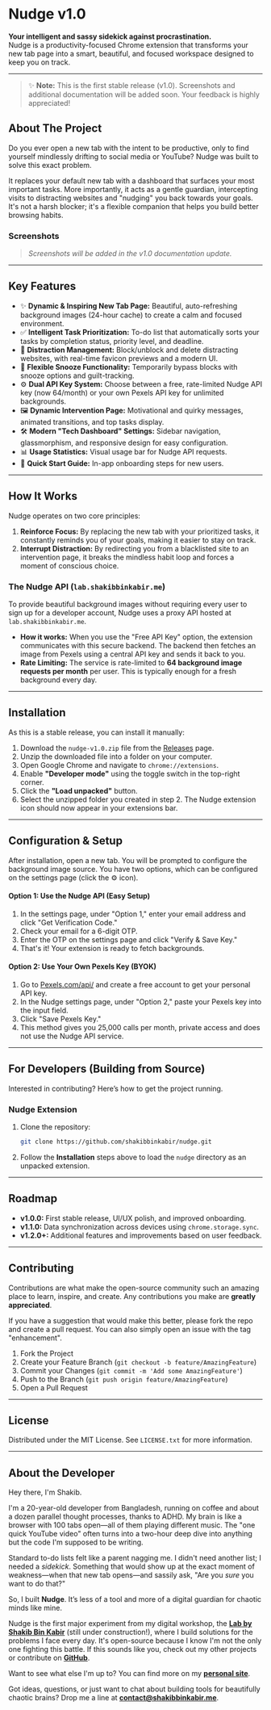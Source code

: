 # Nudge v1.0

[](https://opensource.org/licenses/MIT)
[](https://www.google.com/search?q=)
[](https://www.google.com/search?q=)

**Your intelligent and sassy sidekick against procrastination.**  
Nudge is a productivity-focused Chrome extension that transforms your new tab page into a smart, beautiful, and focused workspace designed to keep you on track.

---

> ✨ **Note:** This is the first stable release (v1.0). Screenshots and additional documentation will be added soon. Your feedback is highly appreciated!

## About The Project

Do you ever open a new tab with the intent to be productive, only to find yourself mindlessly drifting to social media or YouTube? Nudge was built to solve this exact problem.

It replaces your default new tab with a dashboard that surfaces your most important tasks. More importantly, it acts as a gentle guardian, intercepting visits to distracting websites and "nudging" you back towards your goals. It's not a harsh blocker; it's a flexible companion that helps you build better browsing habits.

### Screenshots

> *Screenshots will be added in the v1.0 documentation update.*

---

## Key Features

- ✨ **Dynamic & Inspiring New Tab Page:** Beautiful, auto-refreshing background images (24-hour cache) to create a calm and focused environment.
- ✅ **Intelligent Task Prioritization:** To-do list that automatically sorts your tasks by completion status, priority level, and deadline.
- 🚫 **Distraction Management:** Block/unblock and delete distracting websites, with real-time favicon previews and a modern UI.
- 🧘 **Flexible Snooze Functionality:** Temporarily bypass blocks with snooze options and guilt-tracking.
- ⚙️ **Dual API Key System:** Choose between a free, rate-limited Nudge API key (now 64/month) or your own Pexels API key for unlimited backgrounds.
- 🖼️ **Dynamic Intervention Page:** Motivational and quirky messages, animated transitions, and top tasks display.
- 🛠️ **Modern "Tech Dashboard" Settings:** Sidebar navigation, glassmorphism, and responsive design for easy configuration.
- 📊 **Usage Statistics:** Visual usage bar for Nudge API requests.
- 📝 **Quick Start Guide:** In-app onboarding steps for new users.

---

## How It Works

Nudge operates on two core principles:

1.  **Reinforce Focus:** By replacing the new tab with your prioritized tasks, it constantly reminds you of your goals, making it easier to stay on track.
2.  **Interrupt Distraction:** By redirecting you from a blacklisted site to an intervention page, it breaks the mindless habit loop and forces a moment of conscious choice.

### The Nudge API (`lab.shakibbinkabir.me`)

To provide beautiful background images without requiring every user to sign up for a developer account, Nudge uses a proxy API hosted at `lab.shakibbinkabir.me`.

- **How it works:** When you use the "Free API Key" option, the extension communicates with this secure backend. The backend then fetches an image from Pexels using a central API key and sends it back to you.
- **Rate Limiting:** The service is rate-limited to **64 background image requests per month** per user. This is typically enough for a fresh background every day.

---

## Installation

As this is a stable release, you can install it manually:

1.  Download the `nudge-v1.0.zip` file from the [Releases](https://github.com/shakibbinkabir/nudge/releases) page.
2.  Unzip the downloaded file into a folder on your computer.
3.  Open Google Chrome and navigate to `chrome://extensions`.
4.  Enable **"Developer mode"** using the toggle switch in the top-right corner.
5.  Click the **"Load unpacked"** button.
6.  Select the unzipped folder you created in step 2. The Nudge extension icon should now appear in your extensions bar.

---

## Configuration & Setup

After installation, open a new tab. You will be prompted to configure the background image source. You have two options, which can be configured on the settings page (click the ⚙️ icon).

#### Option 1: Use the Nudge API (Easy Setup)

1.  In the settings page, under "Option 1," enter your email address and click "Get Verification Code."
2.  Check your email for a 6-digit OTP.
3.  Enter the OTP on the settings page and click "Verify & Save Key."
4.  That's it! Your extension is ready to fetch backgrounds.

#### Option 2: Use Your Own Pexels Key (BYOK)

1.  Go to [Pexels.com/api/](https://www.pexels.com/api/) and create a free account to get your personal API key.
2.  In the Nudge settings page, under "Option 2," paste your Pexels key into the input field.
3.  Click "Save Pexels Key."
4.  This method gives you 25,000 calls per month, private access and does not use the Nudge API service.

---

## For Developers (Building from Source)

Interested in contributing? Here’s how to get the project running.

### Nudge Extension

1.  Clone the repository:
    ```sh
    git clone https://github.com/shakibbinkabir/nudge.git
    ```
2.  Follow the **Installation** steps above to load the `nudge` directory as an unpacked extension.

---

## Roadmap

- **v1.0.0:** First stable release, UI/UX polish, and improved onboarding.
- **v1.1.0:** Data synchronization across devices using `chrome.storage.sync`.
- **v1.2.0+:** Additional features and improvements based on user feedback.

---

## Contributing

Contributions are what make the open-source community such an amazing place to learn, inspire, and create. Any contributions you make are **greatly appreciated**.

If you have a suggestion that would make this better, please fork the repo and create a pull request. You can also simply open an issue with the tag "enhancement".

1.  Fork the Project
2.  Create your Feature Branch (`git checkout -b feature/AmazingFeature`)
3.  Commit your Changes (`git commit -m 'Add some AmazingFeature'`)
4.  Push to the Branch (`git push origin feature/AmazingFeature`)
5.  Open a Pull Request

---

## License

Distributed under the MIT License. See `LICENSE.txt` for more information.

---

## About the Developer

Hey there, I'm Shakib.

I'm a 20-year-old developer from Bangladesh, running on coffee and about a dozen parallel thought processes, thanks to ADHD. My brain is like a browser with 100 tabs open—all of them playing different music. The "one quick YouTube video" often turns into a two-hour deep dive into anything but the code I'm supposed to be writing.

Standard to-do lists felt like a parent nagging me. I didn't need another list; I needed a *sidekick*. Something that would show up at the exact moment of weakness—when that new tab opens—and sassily ask, "Are you *sure* you want to do that?"

So, I built **Nudge**. It’s less of a tool and more of a digital guardian for chaotic minds like mine.

Nudge is the first major experiment from my digital workshop, the **[Lab by Shakib Bin Kabir](https://lab.shakibbinkabir.me)** (still under construction!), where I build solutions for the problems I face every day. It's open-source because I know I'm not the only one fighting this battle. If this sounds like you, check out my other projects or contribute on **[GitHub](https://github.com/shakibbinkabir)**.

Want to see what else I'm up to? You can find more on my **[personal site](https://shakibbinkabir.me)**.

Got ideas, questions, or just want to chat about building tools for beautifully chaotic brains? Drop me a line at **[contact@shakibbinkabir.me](mailto:contact@shakibbinkabir.me)**.